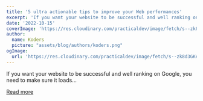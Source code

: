 ```yaml
---
title: '5 ultra actionable tips to improve your Web performances'
excerpt: 'If you want your website to be successful and well ranking on Google, you need to make sure it loads...'
date: '2022-10-15'
coverImage: 'https://res.cloudinary.com/practicaldev/image/fetch/s--zk8d3GKe--/c_imagga_scale,f_auto,fl_progressive,h_420,q_auto,w_1000/https://dev-to-uploads.s3.amazonaws.com/uploads/articles/e43iwwmx8s79pm0jl1a3.png'
author:
  name: Koders
  picture: "assets/blog/authors/koders.png"
ogImage:
  url: 'https://res.cloudinary.com/practicaldev/image/fetch/s--zk8d3GKe--/c_imagga_scale,f_auto,fl_progressive,h_420,q_auto,w_1000/https://dev-to-uploads.s3.amazonaws.com/uploads/articles/e43iwwmx8s79pm0jl1a3.png'
---
```


If you want your website to be successful and well ranking on Google, you need to make sure it loads...

[Read more](https://dev.to/kezios/5-ultra-actionable-tips-to-improve-your-web-performances-219p)
